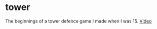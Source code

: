 # tower

The beginnings of a tower defence game I made when I was 15. [Video](https://github.com/atfinke/tower/blob/master/tower.mov)
